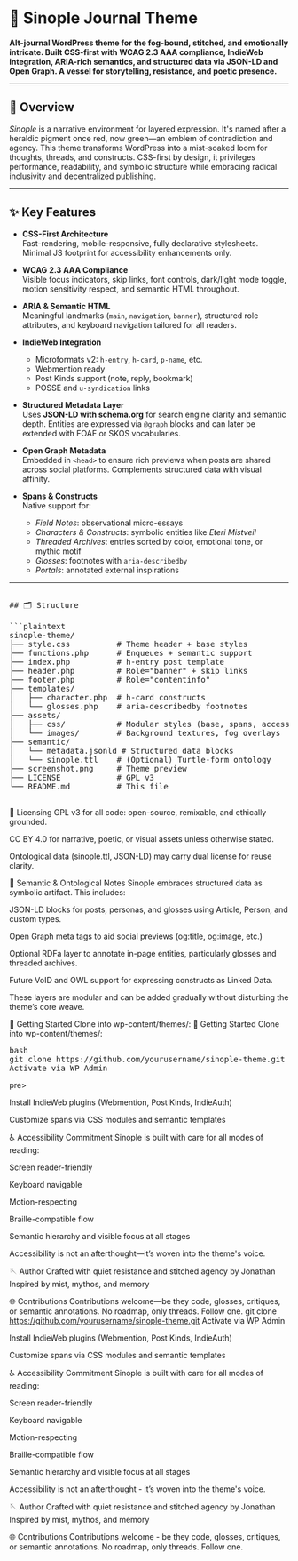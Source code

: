 # 🌿 Sinople Journal Theme

**Alt-journal WordPress theme for the fog-bound, stitched, and emotionally intricate. Built CSS-first with WCAG 2.3 AAA compliance, IndieWeb integration, ARIA-rich semantics, and structured data via JSON-LD and Open Graph. A vessel for storytelling, resistance, and poetic presence.**

---

## 🧶 Overview

*Sinople* is a narrative environment for layered expression. It's named after a heraldic pigment once red, now green—an emblem of contradiction and agency. This theme transforms WordPress into a mist-soaked loom for thoughts, threads, and constructs. CSS-first by design, it privileges performance, readability, and symbolic structure while embracing radical inclusivity and decentralized publishing.

---

## ✨ Key Features

- **CSS-First Architecture**  
  Fast-rendering, mobile-responsive, fully declarative stylesheets. Minimal JS footprint for accessibility enhancements only.

- **WCAG 2.3 AAA Compliance**  
  Visible focus indicators, skip links, font controls, dark/light mode toggle, motion sensitivity respect, and semantic HTML throughout.

- **ARIA & Semantic HTML**  
  Meaningful landmarks (`main`, `navigation`, `banner`), structured role attributes, and keyboard navigation tailored for all readers.

- **IndieWeb Integration**  
  - Microformats v2: `h-entry`, `h-card`, `p-name`, etc.  
  - Webmention ready  
  - Post Kinds support (note, reply, bookmark)  
  - POSSE and `u-syndication` links

- **Structured Metadata Layer**  
  Uses **JSON-LD with schema.org** for search engine clarity and semantic depth. Entities are expressed via `@graph` blocks and can later be extended with FOAF or SKOS vocabularies.

- **Open Graph Metadata**  
  Embedded in `<head>` to ensure rich previews when posts are shared across social platforms. Complements structured data with visual affinity.

- **Spans & Constructs**  
  Native support for:
  - *Field Notes*: observational micro-essays  
  - *Characters & Constructs*: symbolic entities like *Eteri Mistveil*  
  - *Threaded Archives*: entries sorted by color, emotional tone, or mythic motif  
  - *Glosses*: footnotes with `aria-describedby`  
  - *Portals*: annotated external inspirations

---

<pre>
  
## 🗂 Structure

```plaintext
sinople-theme/
├── style.css          # Theme header + base styles
├── functions.php      # Enqueues + semantic support
├── index.php          # h-entry post template
├── header.php         # Role="banner" + skip links
├── footer.php         # Role="contentinfo"
├── templates/
│   ├── character.php  # h-card constructs
│   └── glosses.php    # aria-describedby footnotes
├── assets/
│   ├── css/           # Modular styles (base, spans, accessibility)
│   └── images/        # Background textures, fog overlays
├── semantic/
│   └── metadata.jsonld # Structured data blocks
│   └── sinople.ttl    # (Optional) Turtle-form ontology
├── screenshot.png     # Theme preview
├── LICENSE            # GPL v3
└── README.md          # This file

</pre>

📜 Licensing
GPL v3 for all code: open-source, remixable, and ethically grounded.

CC BY 4.0 for narrative, poetic, or visual assets unless otherwise stated.

Ontological data (sinople.ttl, JSON-LD) may carry dual license for reuse clarity.

💬 Semantic & Ontological Notes
Sinople embraces structured data as symbolic artifact. This includes:

JSON-LD blocks for posts, personas, and glosses using Article, Person, and custom types.

Open Graph meta tags to aid social previews (og:title, og:image, etc.)

Optional RDFa layer to annotate in-page entities, particularly glosses and threaded archives.

Future VoID and OWL support for expressing constructs as Linked Data.

These layers are modular and can be added gradually without disturbing the theme’s core weave.

🚀 Getting Started
Clone into wp-content/themes/:
🚀 Getting Started
Clone into wp-content/themes/:

<pre>
bash
git clone https://github.com/yourusername/sinople-theme.git
Activate via WP Admin
</pre>pre>
  
Install IndieWeb plugins (Webmention, Post Kinds, IndieAuth)

Customize spans via CSS modules and semantic templates

♿ Accessibility Commitment
Sinople is built with care for all modes of reading:

Screen reader-friendly

Keyboard navigable

Motion-respecting

Braille-compatible flow

Semantic hierarchy and visible focus at all stages

Accessibility is not an afterthought—it’s woven into the theme's voice.

🪡 Author
Crafted with quiet resistance and stitched agency by Jonathan Inspired by mist, mythos, and memory

🌐 Contributions
Contributions welcome—be they code, glosses, critiques, or semantic annotations. No roadmap, only threads. Follow one.
git clone https://github.com/yourusername/sinople-theme.git
Activate via WP Admin

Install IndieWeb plugins (Webmention, Post Kinds, IndieAuth)

Customize spans via CSS modules and semantic templates

♿ Accessibility Commitment
Sinople is built with care for all modes of reading:

Screen reader-friendly

Keyboard navigable

Motion-respecting

Braille-compatible flow

Semantic hierarchy and visible focus at all stages

Accessibility is not an afterthought - it’s woven into the theme's voice.

🪡 Author
Crafted with quiet resistance and stitched agency by Jonathan Inspired by mist, mythos, and memory

🌐 Contributions
Contributions welcome - be they code, glosses, critiques, or semantic annotations. No roadmap, only threads. Follow one.
